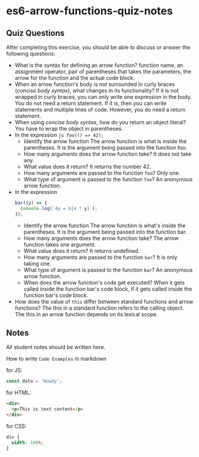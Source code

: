 # es6-arrow-functions-quiz-notes

## Quiz Questions

After completing this exercise, you should be able to discuss or answer the following questions:

- What is the syntax for defining an arrow function?
  function name, an assignment operator, pair of parentheses that takes the parameters, the arrow for the function and the actual code block.
- When an arrow function's body is not surrounded in curly braces (_concise body syntax_), what changes in its functionality?
  If it is not wrapped in curly braces, you can only write one expression in the body. You do not need a return statement. If it is, then you can write statements and multiple lines of code.
  However, you do need a return statement.
- When using _concise body syntax_, how do you return an object literal?
  You have to wrap the object in parentheses.
- In the expression
  `js
  foo(() => 42);
  `
  - Identify the arrow function
    The arrow function is what is inside the parentheses. It is the argument being passed into the function foo.
  - How many arguments does the arrow function take?
    It does not take any.
  - What value does it return?
    It returns the number 42.
  - How many arguments are passed to the function `foo`?
    Only one.
  - What type of argument is passed to the function `foo`?
    An anonymous arrow function.
- In the expression
  ```js
  bar((y) => {
    console.log(`4y = ${4 * y}`);
  });
  ```
  - Identify the arrow function
    The arrow function is what's inside the parentheses. It is the argument being passed into the function bar.
  - How many arguments does the arrow function take?
    The arrow function takes one argument.
  - What value does it return?
    It returns undefined.
  - How many arguments are passed to the function `bar`?
    It is only taking one.
  - What type of argument is passed to the function `bar`?
    An anonymous arrow function.
  - When does the arrow function's code get executed?
    When it gets called inside the function bar's code block, if it gets called inside the function bar's code block.
- How does the value of `this` differ between standard functions and arrow functions?
  The this in a standard function refers to the calling object. The this in an arrow function depends on its lexical scope.

## Notes

All student notes should be written here.

How to write `Code Examples` in markdown

for JS:

```javascript
const data = 'Howdy';
```

for HTML:

```html
<div>
  <p>This is text content</p>
</div>
```

for CSS:

```css
div {
  width: 100%;
}
```
